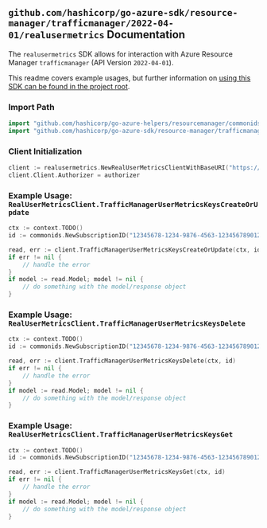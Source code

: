 
## `github.com/hashicorp/go-azure-sdk/resource-manager/trafficmanager/2022-04-01/realusermetrics` Documentation

The `realusermetrics` SDK allows for interaction with Azure Resource Manager `trafficmanager` (API Version `2022-04-01`).

This readme covers example usages, but further information on [using this SDK can be found in the project root](https://github.com/hashicorp/go-azure-sdk/tree/main/docs).

### Import Path

```go
import "github.com/hashicorp/go-azure-helpers/resourcemanager/commonids"
import "github.com/hashicorp/go-azure-sdk/resource-manager/trafficmanager/2022-04-01/realusermetrics"
```


### Client Initialization

```go
client := realusermetrics.NewRealUserMetricsClientWithBaseURI("https://management.azure.com")
client.Client.Authorizer = authorizer
```


### Example Usage: `RealUserMetricsClient.TrafficManagerUserMetricsKeysCreateOrUpdate`

```go
ctx := context.TODO()
id := commonids.NewSubscriptionID("12345678-1234-9876-4563-123456789012")

read, err := client.TrafficManagerUserMetricsKeysCreateOrUpdate(ctx, id)
if err != nil {
	// handle the error
}
if model := read.Model; model != nil {
	// do something with the model/response object
}
```


### Example Usage: `RealUserMetricsClient.TrafficManagerUserMetricsKeysDelete`

```go
ctx := context.TODO()
id := commonids.NewSubscriptionID("12345678-1234-9876-4563-123456789012")

read, err := client.TrafficManagerUserMetricsKeysDelete(ctx, id)
if err != nil {
	// handle the error
}
if model := read.Model; model != nil {
	// do something with the model/response object
}
```


### Example Usage: `RealUserMetricsClient.TrafficManagerUserMetricsKeysGet`

```go
ctx := context.TODO()
id := commonids.NewSubscriptionID("12345678-1234-9876-4563-123456789012")

read, err := client.TrafficManagerUserMetricsKeysGet(ctx, id)
if err != nil {
	// handle the error
}
if model := read.Model; model != nil {
	// do something with the model/response object
}
```
